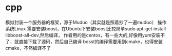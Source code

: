 # cpp
模拟封装一个服务器的框架，源于Muduo（其实就是照着抄了一遍muduo）
操作系统Linux
需要安装boost，在Ubuntu下安装boost比较简单sudo apt-get install libboost-all-dev,然后编译，
作者用的是centos，有一些大的,好像用yum安装不了，就直接下载了源码，然后自己编译
bosst的编译需要用到cmake，也得安装cmake，不然编译不了
